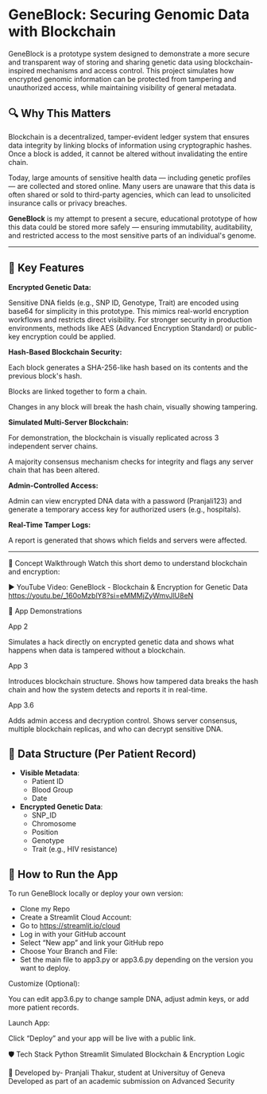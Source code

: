 # GeneBlock: Securing Genomic Data with Blockchain

GeneBlock is a prototype system designed to demonstrate a more secure and transparent way of storing and sharing genetic data using blockchain-inspired mechanisms and access control. This project simulates how encrypted genomic information can be protected from tampering and unauthorized access, while maintaining visibility of general metadata.

## 🔍 Why This Matters

Blockchain is a decentralized, tamper-evident ledger system that ensures data integrity by linking blocks of information using cryptographic hashes. Once a block is added, it cannot be altered without invalidating the entire chain.

Today, large amounts of sensitive health data — including genetic profiles — are collected and stored online. Many users are unaware that this data is often shared or sold to third-party agencies, which can lead to unsolicited insurance calls or privacy breaches.

**GeneBlock** is my attempt to present a secure, educational prototype of how this data could be stored more safely — ensuring immutability, auditability, and restricted access to the most sensitive parts of an individual's genome.

---
## 🔐 Key Features

**Encrypted Genetic Data:** 

Sensitive DNA fields (e.g., SNP ID, Genotype, Trait) are encoded using base64 for simplicity in this prototype. This mimics real-world encryption workflows and restricts direct visibility. For stronger security in production environments, methods like AES (Advanced Encryption Standard) or public-key encryption could be applied.

**Hash-Based Blockchain Security:**

Each block generates a SHA-256-like hash based on its contents and the previous block's hash.

Blocks are linked together to form a chain.

Changes in any block will break the hash chain, visually showing tampering.

**Simulated Multi-Server Blockchain:**

For demonstration, the blockchain is visually replicated across 3 independent server chains.

A majority consensus mechanism checks for integrity and flags any server chain that has been altered.

**Admin-Controlled Access:**

Admin can view encrypted DNA data with a password (Pranjali123) and generate a temporary access key for authorized users (e.g., hospitals).

**Real-Time Tamper Logs:**

A report is generated that shows which fields and servers were affected.

---

🎥 Concept Walkthrough
Watch this short demo to understand blockchain and encryption:

▶️ YouTube Video: GeneBlock - Blockchain & Encryption for Genetic Data
https://youtu.be/_160oMzblY8?si=eMMMjZyWmvJlU8eN

🧪 App Demonstrations

App 2

Simulates a hack directly on encrypted genetic data and shows what happens when data is tampered without a blockchain.

App 3

Introduces blockchain structure. Shows how tampered data breaks the hash chain and how the system detects and reports it in real-time.

App 3.6

Adds admin access and decryption control. Shows server consensus, multiple blockchain replicas, and who can decrypt sensitive DNA.

## 🧬 Data Structure (Per Patient Record)

- **Visible Metadata**:
  - Patient ID
  - Blood Group
  - Date
- **Encrypted Genetic Data**:
  - SNP_ID
  - Chromosome
  - Position
  - Genotype
  - Trait (e.g., HIV resistance)

## 🚀 How to Run the App

To run GeneBlock locally or deploy your own version:

- Clone my Repo
- Create a Streamlit Cloud Account:
- Go to https://streamlit.io/cloud
- Log in with your GitHub account
- Select “New app” and link your GitHub repo
- Choose Your Branch and File:
- Set the main file to app3.py or app3.6.py depending on the version you want to deploy.

Customize (Optional):

You can edit app3.6.py to change sample DNA, adjust admin keys, or add more patient records.

Launch App:

Click “Deploy” and your app will be live with a public link.

🛡️ Tech Stack
Python
Streamlit
Simulated Blockchain & Encryption Logic

👥 Developed by- Pranjali Thakur, student at Universituy of Geneva
Developed as part of an academic submission on Advanced Security
